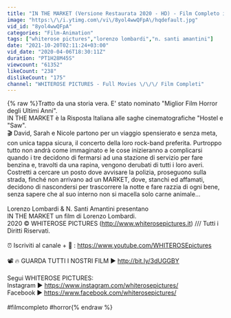 ```yaml
---
title: "IN THE MARKET (Versione Restaurata 2020 - HD) - Film Completo in Italiano - Miglior Horror\/Thriller"
image: "https:\/\/i.ytimg.com\/vi\/8yol4wwQFpA\/hqdefault.jpg"
vid_id: "8yol4wwQFpA"
categories: "Film-Animation"
tags: ["whiterose pictures","lorenzo lombardi","n. santi amantini"]
date: "2021-10-20T02:11:24+03:00"
vid_date: "2020-04-06T18:30:11Z"
duration: "PT1H28M45S"
viewcount: "61352"
likeCount: "238"
dislikeCount: "175"
channel: "WHITEROSE PICTURES - Full Movies \/\/\/ Film Completi"
---
```

{% raw %}Tratto da una storia vera. E' stato nominato &quot;Miglior Film Horror degli Ultimi Anni&quot;. <br />IN THE MARKET è la Risposta Italiana alle saghe cinematografiche &quot;Hostel e &quot;Saw&quot;. <br />🎬  David, Sarah e Nicole partono per un viaggio spensierato e senza meta, con unica tappa sicura, il concerto della loro rock-band preferita. Purtroppo tutto non andrà come immaginato e le cose inizieranno a complicarsi quando i tre decidono di fermarsi ad una stazione di servizio per fare benzina e, travolti da una rapina, vengono derubati di tutti i loro averi. Costretti a cercare un posto dove avvisare la polizia, proseguono sulla strada, finché non arrivano ad un MARKET, dove, stanchi ed affamati, decidono di nascondersi per trascorrere la notte e fare razzia di ogni bene, senza sapere che al suo interno non si macella solo carne animale... <br /><br />Lorenzo Lombardi &amp; N. Santi Amantini presentano<br />IN THE MARKET un film di Lorenzo Lombardi. <br />2020 © WHITEROSE PICTURES (<a rel="nofollow" target="blank" href="http://www.whiterosepictures.it)">http://www.whiterosepictures.it)</a> /// Tutti i Diritti Riservati. <br /><br />⏰  Iscriviti al canale + 🔔 : <a rel="nofollow" target="blank" href="https://www.youtube.com/WHITEROSEpictures">https://www.youtube.com/WHITEROSEpictures</a><br /><br />📽 🔥 GUARDA TUTTI I NOSTRI FILM ► <a rel="nofollow" target="blank" href="http://bit.ly/3dUGGBY">http://bit.ly/3dUGGBY</a> <br /><br />Segui WHITEROSE PICTURES:<br />Instagram ► <a rel="nofollow" target="blank" href="https://www.instagram.com/whiterosepictures/">https://www.instagram.com/whiterosepictures/</a><br />Facebook ► <a rel="nofollow" target="blank" href="https://www.facebook.com/whiterosepictures/">https://www.facebook.com/whiterosepictures/</a><br /><br />#filmcompleto #horror{% endraw %}
